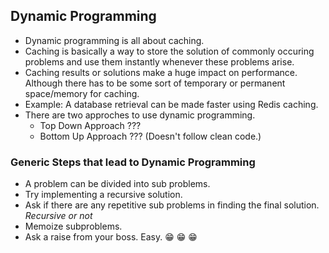 ## Dynamic Programming

- Dynamic programming is all about caching. 
- Caching is basically a way to store the solution of commonly occuring problems and use them instantly whenever these problems arise. 
- Caching results or solutions make a huge impact on performance. Although there has to be some sort of temporary or permanent space/memory for caching.
- Example: A database retrieval can be made faster using Redis caching. 
- There are two approches to use dynamic programming.
    - Top Down Approach ??? 
    - Bottom Up Approach ??? (Doesn't follow clean code.)

### Generic Steps that lead to Dynamic Programming

- A problem can be divided into sub problems. 
- Try implementing a recursive solution. 
- Ask if there are any repetitive sub problems in finding the final solution. _Recursive or not_
- Memoize subproblems.
- Ask a raise from your boss. Easy. 😁 😁 😁